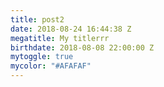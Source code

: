 ```yaml
---
title: post2
date: 2018-08-24 16:44:38 Z
megatitle: My titlerrr
birthdate: 2018-08-08 22:00:00 Z
mytoggle: true
mycolor: "#AFAFAF"
---
```


